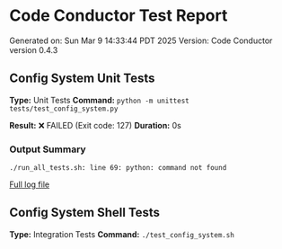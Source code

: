 # Code Conductor Test Report
Generated on: Sun Mar  9 14:33:44 PDT 2025
Version: Code Conductor version 0.4.3

## Config System Unit Tests
**Type:** Unit Tests
**Command:** `python -m unittest tests/test_config_system.py`

**Result:** ❌ FAILED (Exit code: 127)
**Duration:** 0s
### Output Summary
```
./run_all_tests.sh: line 69: python: command not found
```

[Full log file](test_reports/Config_System_Unit_Tests_2025-03-09_14-33-44.log)

## Config System Shell Tests
**Type:** Integration Tests
**Command:** `./test_config_system.sh`

